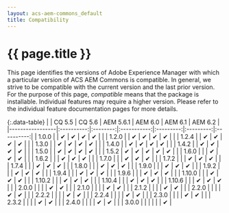 ```yaml
---
layout: acs-aem-commons_default
title: Compatibility
---
```


# {{ page.title }}

This page identifies the versions of Adobe Experience Manager with which a particular version of ACS AEM Commons is compatible. In general, we strive to be compatible with the current version and the last prior version. For the purpose of this page, _compatible_ means that the package is installable. Individual features may require a higher version. Please refer to the individual feature documentation pages for more details.


{:.data-table}
|                 | CQ 5.5     | CQ 5.6   |  AEM 5.6.1  | AEM 6.0   | AEM 6.1   |  AEM 6.2   |
|-----------------|:----------:|:--------:|:-----------:|:---------:|:---------:|:----------:|
| 1.0.0           |            | &#x2714; | &#x2714;    | &#x2714;  | &#x2714;  |            |
| 1.2.0           |            | &#x2714; | &#x2714;    | &#x2714;  | &#x2714;  |            |
| 1.2.4           |            | &#x2714; | &#x2714;    | &#x2714;  | &#x2714;  |            |
| 1.3.0           |            | &#x2714; | &#x2714;    | &#x2714;  | &#x2714;  |            |
| 1.4.0           |            | &#x2714; | &#x2714;    | &#x2714;  | &#x2714;  |            |
| 1.4.2           |            | &#x2714; | &#x2714;    | &#x2714;  | &#x2714;  |            |
| 1.5.0           |            | &#x2714; | &#x2714;    | &#x2714;  | &#x2714;  |            |
| 1.5.2           | &#x2714;   | &#x2714; | &#x2714;    | &#x2714;  | &#x2714;  |            |
| 1.6.0           |            |          | &#x2714;    | &#x2714;  | &#x2714;  |            |
| 1.6.2           |            |          | &#x2714;    | &#x2714;  | &#x2714;  |            |
| 1.7.0           |            |          | &#x2714;    | &#x2714;  | &#x2714;  |            |
| 1.7.2           |            |          | &#x2714;    | &#x2714;  | &#x2714;  |            |
| 1.7.4           |            |          | &#x2714;    | &#x2714;  | &#x2714;  |            |
| 1.8.0           |            |          | &#x2714;    | &#x2714;  | &#x2714;  |            |
| 1.9.0           |            |          | &#x2714;    | &#x2714;  | &#x2714;  |            |
| 1.9.2           |            |          | &#x2714;    | &#x2714;  | &#x2714;  |            |
| 1.9.4           |            |          | &#x2714;    | &#x2714;  | &#x2714;  |            |
| 1.9.6           |            |          | &#x2714;    | &#x2714;  | &#x2714;  |            |
| 1.10.0          |            |          | &#x2714;    | &#x2714;  | &#x2714;  |            |
| 1.10.2          |            |          | &#x2714;    | &#x2714;  | &#x2714;  |            |
| 1.10.4          |            |          | &#x2714;    | &#x2714;  | &#x2714;  |            |
| 1.10.6          |            |          | &#x2714;    | &#x2714;  | &#x2714;  |            |
| 2.0.0           |            |          |             | &#x2714;  | &#x2714;  |            |
| 2.1.0           |            |          |             | &#x2714;  | &#x2714;  |            |
| 2.1.2           |            |          |             | &#x2714;  | &#x2714;  |            |
| 2.2.0           |            |          |             | &#x2714;  | &#x2714;  |            |
| 2.2.2           |            |          |             | &#x2714;  | &#x2714;  |            |
| 2.2.4           |            |          |             | &#x2714;  | &#x2714;  |            |
| 2.3.0           |            |          |             | &#x2714;  | &#x2714;  |            |
| 2.3.2           |            |          |             | &#x2714;  | &#x2714;  |            |
| 2.4.0           |            |          |             | &#x2714;  | &#x2714;  |            |
| 3.0.0           |            |          |             |           |           | &#x2714;   |

